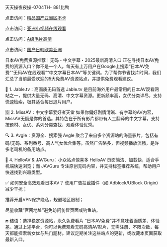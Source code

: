 

天天操夜夜操-0704TH- 881比鸭


点击访问：<a href="https://tfda.pages.dev/">精品国产亚洲区不卡</a>

点击访问：<a href="https://rtj-3zo.pages.dev/">亚洲小视频在线观看</a>

点击访问：<a href="https://bered.pages.dev/">A级毛片高清</a>

点击访问：<a href="https://gfd-5xg.pages.dev/">国产日韩欧美亚洲</a>


日本AV免费资源推荐｜无码・中文字幕・2025最新高清入口
正在寻找日本AV免费的资源入口？你不是一个人。每天有上万用户在Google上搜索“日本AV免费”“无码AV在线观看”“中文字幕日本AV”等关键词。为了帮你节省找片时间，我们汇总了当前最受欢迎的5大免费AV资源站点，并提供免费观看建议。

🎥 1. Jable.tv：高画质无码首选
Jable.tv 是目前海外用户最常用的日本AV观看网站之一，提供大量无码、高清、中文字幕资源。更新频率高，女优分类详尽，支持快速检索，极其适合每日追片用户。

🈳 2. MissAV：中文字幕爱好者天堂
如果你偏好剧情清晰、有字幕的AV内容，MissAV无疑是你的首选。其特色在于所有影片都带有人工翻译的中文字幕，支持按题材、女优、系列分类查找，观看体验优秀。

🔍 3. Avgle：资源全、搜索强
Avgle 聚合了来自多个资源站的海量影片，包括有码/无码、系列番号、高人气女优合集等。虽然广告略多，但视频播放流畅，是许多老司机的备用站点。

🔞 4. HelloAV & JAVGuru：小众站点惊喜多
HelloAV 页面简洁、加载快，适合手机端快速浏览；而 JAVGuru 专注原创无码内容，并支持标签推荐系统，帮助用户快速找到兴趣类型。

✅ 如何安全高效观看日本AV？
使用广告拦截插件（如 Adblock/UBlock Origin）减少干扰；

推荐开启VPN保护隐私，规避地区限制；

尽量收藏“官网地址”避免访问仿冒页面或钓鱼站。

🔚 结语：选择稳定资源站，永久免费看片
“日本AV免费”并不意味着画质差、体验差。通过上述平台，你可以免费观看无码高清AV影片，无需注册、不限次数，每天都能探索新女优与热门题材。建议定期关注这些站点的更新，或收藏本页面获取最新入口。







<span style="display:none;">[Canonical link]( https://github.com/qh5648/451421 ）</span>
